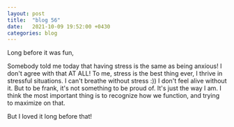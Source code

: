 ```yaml
---
layout: post
title:  "blog 56"
date:   2021-10-09 19:52:00 +0430
categories: blog
---
```


Long before it was fun,

Somebody told me today that having stress is the same as being anxious!
I don't agree with that AT ALL!
To me, stress is the best thing ever, I thrive in stressful situations. I can't breathe without stress :)) I don't feel alive without it.
But to be frank, it's not something to be proud of. It's just the way I am. I think the most important thing is to recognize how we function, and trying to maximize on that.

But I loved it long before that!
